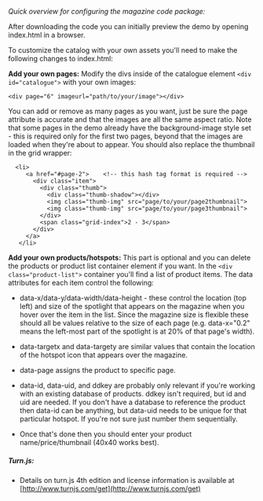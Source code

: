 _Quick overview for configuring the magazine code package:_

After downloading the code you can initially preview the demo by opening index.html in a browser.

To customize the catalog with your own assets you'll need to make the following changes to index.html:

__Add your own pages:__
Modify the divs inside of the catalogue element `<div id="catalogue">` with your own images:

`<div page="6" imageurl="path/to/your/image"></div>`

You can add or remove as many pages as you want, just be sure the page attribute is accurate and that the images are all the same aspect ratio.
Note that some pages in the demo already have the background-image style set - this is required only for the first two pages, beyond that the images are loaded when they're about to appear.
You should also replace the thumbnail in the grid wrapper:

      <li>
         <a href="#page-2">    <!-- this hash tag format is required -->
           <div class="item">
             <div class="thumb">
               <div class="thumb-shadow"></div>
               <img class="thumb-img" src="page/to/your/page2thumbnail">
               <img class="thumb-img" src="page/to/your/page3thumbnail">
             </div>
             <span class="grid-index">2 - 3</span>
           </div>
         </a>
       </li>


__Add your own products/hotspots:__
This part is optional and you can delete the products or product list container element if you want. 
In the `<div class="product-list">` container you'll find a list of product items. The data attributes for each item control the following:

* data-x/data-y/data-width/data-height - these control the location (top left) and size of the spotlight that appears on the magazine when you hover over the item in the list. Since the magazine size is flexible these should all be values relative to the size of each page (e.g. data-x="0.2" means the left-most part of the spotlight is at 20% of that page's width).

* data-targetx and data-targety are similar values that contain the location of the hotspot icon that appears over the magazine.

* data-page assigns the product to specific page.

* data-id, data-uid, and ddkey are probably only relevant if you're working with an existing database of products. ddkey isn't required, but id and uid are needed. If you don't have a database to reference the product then data-id can be anything, but data-uid needs to be unique for that particular hotspot. If you're not sure just number them sequentially.

* Once that's done then you should enter your product name/price/thumbnail (40x40 works best).


##### Turn.js:
* Details on turn.js 4th edition and license information is available at [http://www.turnjs.com/get](http://www.turnjs.com/get) 